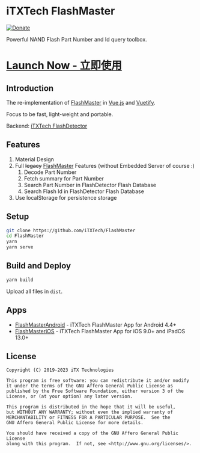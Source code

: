 # iTXTech FlashMaster

[![Donate](https://img.shields.io/badge/alipay-donate-yellow.svg)](https://qr.alipay.com/FKX04751EZDP0SQ0BOT137)

Powerful NAND Flash Part Number and Id query toolbox.

# [Launch Now - 立即使用](https://nand.gq)

## Introduction

The re-implementation of [FlashMaster](https://github.com/PeratX/FlashMaster) in [Vue.js](https://vuejs.org/) and [Vuetify](https://vuetifyjs.com/).

Focus to be fast, light-weight and portable.

Backend: [iTXTech FlashDetector](https://github.com/iTXTech/FlashDetector)

## Features

1. Material Design
1. Full ~~legacy~~ [FlashMaster](https://github.com/PeratX/FlashMaster) Features (without Embedded Server of course :)
   1. Decode Part Number
   1. Fetch summary for Part Number
   1. Search Part Number in FlashDetector Flash Database
   1. Search Flash Id in FlashDetector Flash Database
1. Use localStorage for persistence storage

## Setup

```bash
git clone https://github.com/iTXTech/FlashMaster
cd FlashMaster
yarn
yarn serve
```

## Build and Deploy

```bash
yarn build
```

Upload all files in `dist`.

## Apps

* [FlashMasterAndroid](https://github.com/iTXTech/FlashMasterAndroid) - iTXTech FlashMaster App for Android 4.4+ 
* [FlashMasteriOS](https://github.com/iTXTech/FlashMasteriOS) - iTXTech FlashMaster App for iOS 9.0+ and iPadOS 13.0+

## License

    Copyright (C) 2019-2023 iTX Technologies
    
    This program is free software: you can redistribute it and/or modify
    it under the terms of the GNU Affero General Public License as
    published by the Free Software Foundation, either version 3 of the
    License, or (at your option) any later version.

    This program is distributed in the hope that it will be useful,
    but WITHOUT ANY WARRANTY; without even the implied warranty of
    MERCHANTABILITY or FITNESS FOR A PARTICULAR PURPOSE.  See the
    GNU Affero General Public License for more details.

    You should have received a copy of the GNU Affero General Public License
    along with this program.  If not, see <http://www.gnu.org/licenses/>.

